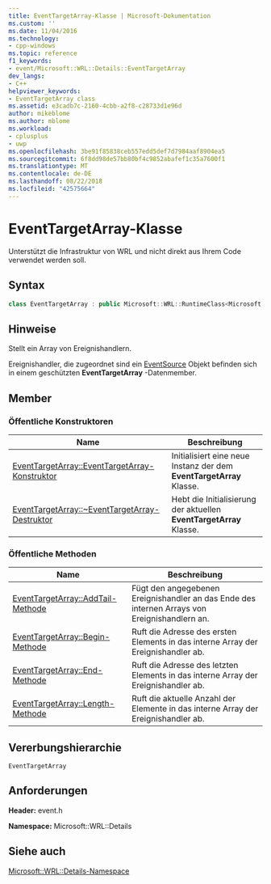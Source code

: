 ```yaml
---
title: EventTargetArray-Klasse | Microsoft-Dokumentation
ms.custom: ''
ms.date: 11/04/2016
ms.technology:
- cpp-windows
ms.topic: reference
f1_keywords:
- event/Microsoft::WRL::Details::EventTargetArray
dev_langs:
- C++
helpviewer_keywords:
- EventTargetArray class
ms.assetid: e3cadb7c-2160-4cbb-a2f8-c28733d1e96d
author: mikeblome
ms.author: mblome
ms.workload:
- cplusplus
- uwp
ms.openlocfilehash: 3be91f85838ceb557edd5def7d7984aaf8904ea5
ms.sourcegitcommit: 6f8dd98de57bb80bf4c9852abafef1c35a7600f1
ms.translationtype: MT
ms.contentlocale: de-DE
ms.lasthandoff: 08/22/2018
ms.locfileid: "42575664"
---
```

# <a name="eventtargetarray-class"></a>EventTargetArray-Klasse

Unterstützt die Infrastruktur von WRL und nicht direkt aus Ihrem Code verwendet werden soll.

## <a name="syntax"></a>Syntax

```cpp
class EventTargetArray : public Microsoft::WRL::RuntimeClass<Microsoft::WRL::RuntimeClassFlags<ClassicCom>, IUnknown>;
```

## <a name="remarks"></a>Hinweise

Stellt ein Array von Ereignishandlern.

Ereignishandler, die zugeordnet sind ein [EventSource](../windows/eventsource-class.md) Objekt befinden sich in einem geschützten **EventTargetArray** -Datenmember.

## <a name="members"></a>Member

### <a name="public-constructors"></a>Öffentliche Konstruktoren

|Name|Beschreibung|
|----------|-----------------|
|[EventTargetArray::EventTargetArray-Konstruktor](../windows/eventtargetarray-eventtargetarray-constructor.md)|Initialisiert eine neue Instanz der dem **EventTargetArray** Klasse.|
|[EventTargetArray::~EventTargetArray-Destruktor](../windows/eventtargetarray-tilde-eventtargetarray-destructor.md)|Hebt die Initialisierung der aktuellen **EventTargetArray** Klasse.|

### <a name="public-methods"></a>Öffentliche Methoden

|Name|Beschreibung|
|----------|-----------------|
|[EventTargetArray::AddTail-Methode](../windows/eventtargetarray-addtail-method.md)|Fügt den angegebenen Ereignishandler an das Ende des internen Arrays von Ereignishandlern an.|
|[EventTargetArray::Begin-Methode](../windows/eventtargetarray-begin-method.md)|Ruft die Adresse des ersten Elements in das interne Array der Ereignishandler ab.|
|[EventTargetArray::End-Methode](../windows/eventtargetarray-end-method.md)|Ruft die Adresse des letzten Elements in das interne Array der Ereignishandler ab.|
|[EventTargetArray::Length-Methode](../windows/eventtargetarray-length-method.md)|Ruft die aktuelle Anzahl der Elemente in das interne Array der Ereignishandler ab.|

## <a name="inheritance-hierarchy"></a>Vererbungshierarchie

`EventTargetArray`

## <a name="requirements"></a>Anforderungen

**Header:** event.h

**Namespace:** Microsoft::WRL::Details

## <a name="see-also"></a>Siehe auch

[Microsoft::WRL::Details-Namespace](../windows/microsoft-wrl-details-namespace.md)